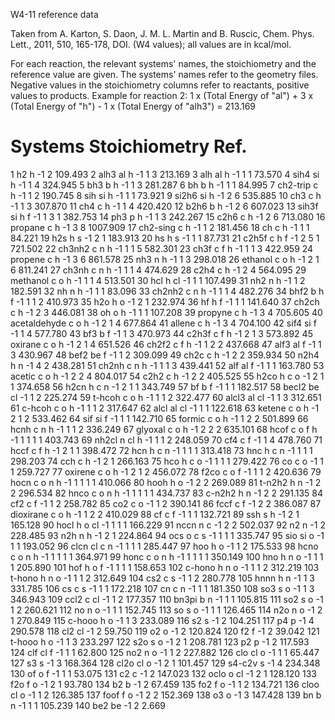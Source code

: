  W4-11 reference data

Taken from A. Karton, S. Daon, J. M. L. Martin and B. Ruscic, Chem. Phys. Lett., 2011, 510, 165-178, DOI.
(W4 values); all values are in kcal/mol.

For each reaction, the relevant systems' names, the stoichiometry and the reference value are given.
The systems' names refer to the geometry files.
Negative values in the stoichiometry columns refer to reactants, positive values to products.
Example for reaction 2: 1 x (Total Energy of "al") + 3 x (Total Energy of "h") - 1 x (Total Energy of "alh3") = 213.169
# 	Systems 	Stoichiometry 	Ref.
1 	h2 	h 				-1 	2 				109.493
2 	alh3 	al 	h 			-1 	1 	3 			213.169
3 	alh 	al 	h 			-1 	1 	1 			73.570
4 	sih4 	si 	h 			-1 	1 	4 			324.945
5 	bh3 	b 	h 			-1 	1 	3 			281.287
6 	bh 	b 	h 			-1 	1 	1 			84.995
7 	ch2-trip 	c 	h 			-1 	1 	2 			190.745
8 	sih 	si 	h 			-1 	1 	1 			73.921
9 	si2h6 	si 	h 			-1 	2 	6 			535.885
10 	ch3 	c 	h 			-1 	1 	3 			307.870
11 	ch4 	c 	h 			-1 	1 	4 			420.420
12 	b2h6 	b 	h 			-1 	2 	6 			607.023
13 	sih3f 	si 	h 	f 		-1 	1 	3 	1 		382.753
14 	ph3 	p 	h 			-1 	1 	3 			242.267
15 	c2h6 	c 	h 			-1 	2 	6 			713.080
16 	propane 	c 	h 			-1 	3 	8 			1007.909
17 	ch2-sing 	c 	h 			-1 	1 	2 			181.456
18 	ch 	c 	h 			-1 	1 	1 			84.221
19 	h2s 	h 	s 			-1 	2 	1 			183.913
20 	hs 	h 	s 			-1 	1 	1 			87.731
21 	c2h5f 	c 	h 	f 		-1 	2 	5 	1 		721.502
22 	ch3nh2 	c 	n 	h 		-1 	1 	1 	5 		582.301
23 	ch3f 	c 	f 	h 		-1 	1 	1 	3 		422.959
24 	propene 	c 	h 			-1 	3 	6 			861.578
25 	nh3 	n 	h 			-1 	1 	3 			298.018
26 	ethanol 	c 	o 	h 		-1 	2 	1 	6 		811.241
27 	ch3nh 	c 	n 	h 		-1 	1 	1 	4 		474.629
28 	c2h4 	c 	h 			-1 	2 	4 			564.095
29 	methanol 	c 	o 	h 		-1 	1 	1 	4 		513.501
30 	hcl 	h 	cl 			-1 	1 	1 			107.499
31 	nh2 	n 	h 			-1 	1 	2 			182.591
32 	nh 	n 	h 			-1 	1 	1 			83.096
33 	ch2nh2 	c 	n 	h 		-1 	1 	1 	4 		482.276
34 	bhf2 	b 	h 	f 		-1 	1 	1 	2 		410.973
35 	h2o 	h 	o 			-1 	2 	1 			232.974
36 	hf 	h 	f 			-1 	1 	1 			141.640
37 	ch2ch 	c 	h 			-1 	2 	3 			446.081
38 	oh 	o 	h 			-1 	1 	1 			107.208
39 	propyne 	c 	h 			-1 	3 	4 			705.605
40 	acetaldehyde 	c 	o 	h 		-1 	2 	1 	4 		677.864
41 	allene 	c 	h 			-1 	3 	4 			704.100
42 	sif4 	si 	f 			-1 	1 	4 			577.780
43 	bf3 	b 	f 			-1 	1 	3 			470.973
44 	c2h3f 	c 	f 	h 		-1 	2 	1 	3 		573.892
45 	oxirane 	c 	o 	h 		-1 	2 	1 	4 		651.526
46 	ch2f2 	c 	f 	h 		-1 	1 	2 	2 		437.668
47 	alf3 	al 	f 			-1 	1 	3 			430.967
48 	bef2 	be 	f 			-1 	1 	2 			309.099
49 	ch2c 	c 	h 			-1 	2 	2 			359.934
50 	n2h4 	h 	n 			-1 	4 	2 			438.281
51 	ch2nh 	c 	n 	h 		-1 	1 	1 	3 		439.441
52 	alf 	al 	f 			-1 	1 	1 			163.780
53 	acetic 	c 	o 	h 		-1 	2 	2 	4 		804.017
54 	c2h2 	c 	h 			-1 	2 	2 			405.525
55 	h2co 	h 	c 	o 		-1 	2 	1 	1 		374.658
56 	h2cn 	h 	c 	n 		-1 	2 	1 	1 		343.749
57 	bf 	b 	f 			-1 	1 	1 			182.517
58 	becl2 	be 	cl 			-1 	1 	2 			225.274
59 	t-hcoh 	c 	o 	h 		-1 	1 	1 	2 		322.477
60 	alcl3 	al 	cl 			-1 	1 	3 			312.651
61 	c-hcoh 	c 	o 	h 		-1 	1 	1 	2 		317.647
62 	alcl 	al 	cl 			-1 	1 	1 			122.618
63 	ketene 	c 	o 	h 		-1 	2 	1 	2 		533.462
64 	sif 	si 	f 			-1 	1 	1 			142.710
65 	formic 	c 	o 	h 		-1 	1 	2 	2 		501.899
66 	hcnh 	c 	n 	h 		-1 	1 	1 	2 		336.249
67 	glyoxal 	c 	o 	h 		-1 	2 	2 	2 		635.101
68 	hcof 	c 	o 	f 	h 	-1 	1 	1 	1 	1 	403.743
69 	nh2cl 	n 	cl 	h 		-1 	1 	1 	2 		248.059
70 	cf4 	c 	f 			-1 	1 	4 			478.760
71 	hccf 	c 	f 	h 		-1 	2 	1 	1 		398.472
72 	hcn 	h 	c 	n 		-1 	1 	1 	1 		313.418
73 	hnc 	h 	c 	n 		-1 	1 	1 	1 		298.203
74 	cch 	c 	h 			-1 	2 	1 			266.163
75 	hco 	h 	c 	o 		-1 	1 	1 	1 		279.422
76 	co 	c 	o 			-1 	1 	1 			259.727
77 	oxirene 	c 	o 	h 		-1 	2 	1 	2 		456.072
78 	f2co 	c 	o 	f 		-1 	1 	1 	2 		420.636
79 	hocn 	c 	o 	n 	h 	-1 	1 	1 	1 	1 	410.066
80 	hooh 	h 	o 			-1 	2 	2 			269.089
81 	t-n2h2 	h 	n 			-1 	2 	2 			296.534
82 	hnco 	c 	o 	n 	h 	-1 	1 	1 	1 	1 	434.737
83 	c-n2h2 	h 	n 			-1 	2 	2 			291.135
84 	cf2 	c 	f 			-1 	1 	2 			258.782
85 	co2 	c 	o 			-1 	1 	2 			390.141
86 	fccf 	c 	f 			-1 	2 	2 			386.087
87 	dioxirane 	c 	o 	h 		-1 	1 	2 	2 		410.029
88 	cf 	c 	f 			-1 	1 	1 			132.721
89 	ssh 	s 	h 			-1 	2 	1 			165.128
90 	hocl 	h 	o 	cl 		-1 	1 	1 	1 		166.229
91 	nccn 	n 	c 			-1 	2 	2 			502.037
92 	n2 	n 				-1 	2 				228.485
93 	n2h 	n 	h 			-1 	2 	1 			224.864
94 	ocs 	o 	c 	s 		-1 	1 	1 	1 		335.747
95 	sio 	si 	o 			-1 	1 	1 			193.052
96 	clcn 	cl 	c 	n 		-1 	1 	1 	1 		285.447
97 	hoo 	h 	o 			-1 	1 	2 			175.533
98 	hcno 	c 	o 	n 	h 	-1 	1 	1 	1 	1 	364.971
99 	honc 	c 	o 	n 	h 	-1 	1 	1 	1 	1 	350.149
100 	hno 	h 	n 	o 		-1 	1 	1 	1 		205.890
101 	hof 	h 	o 	f 		-1 	1 	1 	1 		158.653
102 	c-hono 	h 	n 	o 		-1 	1 	1 	2 		312.219
103 	t-hono 	h 	n 	o 		-1 	1 	1 	2 		312.649
104 	cs2 	c 	s 			-1 	1 	2 			280.778
105 	hnnn 	h 	n 			-1 	1 	3 			331.785
106 	cs 	c 	s 			-1 	1 	1 			172.218
107 	cn 	c 	n 			-1 	1 	1 			181.350
108 	so3 	s 	o 			-1 	1 	3 			346.943
109 	ccl2 	c 	cl 			-1 	1 	2 			177.357
110 	bn3pi 	b 	n 			-1 	1 	1 			105.815
111 	so2 	s 	o 			-1 	1 	2 			260.621
112 	no 	n 	o 			-1 	1 	1 			152.745
113 	so 	s 	o 			-1 	1 	1 			126.465
114 	n2o 	n 	o 			-1 	2 	1 			270.849
115 	c-hooo 	h 	o 			-1 	1 	3 			233.089
116 	s2 	s 				-1 	2 				104.251
117 	p4 	p 				-1 	4 				290.578
118 	cl2 	cl 				-1 	2 				59.750
119 	o2 	o 				-1 	2 				120.824
120 	f2 	f 				-1 	2 				39.042
121 	t-hooo 	h 	o 			-1 	1 	3 			233.297
122 	s2o 	s 	o 			-1 	2 	1 			208.781
123 	p2 	p 				-1 	2 				117.593
124 	clf 	cl 	f 			-1 	1 	1 			62.800
125 	no2 	n 	o 			-1 	1 	2 			227.882
126 	clo 	cl 	o 			-1 	1 	1 			65.447
127 	s3 	s 				-1 	3 				168.364
128 	cl2o 	cl 	o 			-1 	2 	1 			101.457
129 	s4-c2v 	s 				-1 	4 				234.348
130 	of 	o 	f 			-1 	1 	1 			53.075
131 	c2 	c 				-1 	2 				147.023
132 	oclo 	o 	cl 			-1 	2 	1 			128.120
133 	f2o 	f 	o 			-1 	2 	1 			93.780
134 	b2 	b 				-1 	2 				67.459
135 	fo2 	f 	o 			-1 	1 	2 			134.721
136 	cloo 	cl 	o 			-1 	1 	2 			126.385
137 	foof 	f 	o 			-1 	2 	2 			152.369
138 	o3 	o 				-1 	3 				147.428
139 	bn 	b 	n 			-1 	1 	1 			105.239
140 	be2 	be 				-1 	2 				2.669
